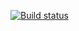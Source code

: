 [![Build status](https://ci.appveyor.com/api/projects/status/3bhrju7vka7vsgdb?svg=true)](https://ci.appveyor.com/project/AEryushova/settingci)
